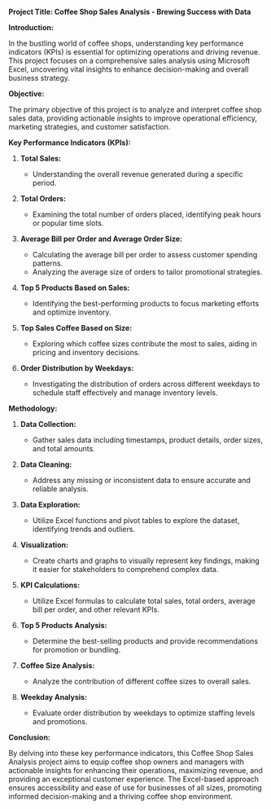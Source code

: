 **Project Title: Coffee Shop Sales Analysis - Brewing Success with Data**

**Introduction:**

In the bustling world of coffee shops, understanding key performance indicators (KPIs) is essential for optimizing operations and driving revenue. This project focuses on a comprehensive sales analysis using Microsoft Excel, uncovering vital insights to enhance decision-making and overall business strategy.

**Objective:**

The primary objective of this project is to analyze and interpret coffee shop sales data, providing actionable insights to improve operational efficiency, marketing strategies, and customer satisfaction.

**Key Performance Indicators (KPIs):**

1. **Total Sales:**
   - Understanding the overall revenue generated during a specific period.
  
2. **Total Orders:**
   - Examining the total number of orders placed, identifying peak hours or popular time slots.

3. **Average Bill per Order and Average Order Size:**
   - Calculating the average bill per order to assess customer spending patterns.
   - Analyzing the average size of orders to tailor promotional strategies.

4. **Top 5 Products Based on Sales:**
   - Identifying the best-performing products to focus marketing efforts and optimize inventory.

5. **Top Sales Coffee Based on Size:**
   - Exploring which coffee sizes contribute the most to sales, aiding in pricing and inventory decisions.

6. **Order Distribution by Weekdays:**
   - Investigating the distribution of orders across different weekdays to schedule staff effectively and manage inventory levels.

**Methodology:**

1. **Data Collection:**
   - Gather sales data including timestamps, product details, order sizes, and total amounts.

2. **Data Cleaning:**
   - Address any missing or inconsistent data to ensure accurate and reliable analysis.

3. **Data Exploration:**
   - Utilize Excel functions and pivot tables to explore the dataset, identifying trends and outliers.

4. **Visualization:**
   - Create charts and graphs to visually represent key findings, making it easier for stakeholders to comprehend complex data.

5. **KPI Calculations:**
   - Utilize Excel formulas to calculate total sales, total orders, average bill per order, and other relevant KPIs.

6. **Top 5 Products Analysis:**
   - Determine the best-selling products and provide recommendations for promotion or bundling.

7. **Coffee Size Analysis:**
   - Analyze the contribution of different coffee sizes to overall sales.

8. **Weekday Analysis:**
   - Evaluate order distribution by weekdays to optimize staffing levels and promotions.

**Conclusion:**

By delving into these key performance indicators, this Coffee Shop Sales Analysis project aims to equip coffee shop owners and managers with actionable insights for enhancing their operations, maximizing revenue, and providing an exceptional customer experience. The Excel-based approach ensures accessibility and ease of use for businesses of all sizes, promoting informed decision-making and a thriving coffee shop environment.
